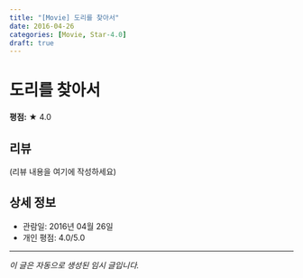 ```yaml
---
title: "[Movie] 도리를 찾아서"
date: 2016-04-26
categories: [Movie, Star-4.0]
draft: true
---
```


# 도리를 찾아서

**평점:** ★ 4.0

## 리뷰

(리뷰 내용을 여기에 작성하세요)

## 상세 정보

- 관람일: 2016년 04월 26일
- 개인 평점: 4.0/5.0

---

*이 글은 자동으로 생성된 임시 글입니다.*
